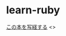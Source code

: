 # learn-ruby

[この本を写経する](https://www.amazon.co.jp/%E3%83%97%E3%83%AD%E3%82%92%E7%9B%AE%E6%8C%87%E3%81%99%E4%BA%BA%E3%81%AE%E3%81%9F%E3%82%81%E3%81%AERuby%E5%85%A5%E9%96%80-%E8%A8%80%E8%AA%9E%E4%BB%95%E6%A7%98%E3%81%8B%E3%82%89%E3%83%86%E3%82%B9%E3%83%88%E9%A7%86%E5%8B%95%E9%96%8B%E7%99%BA%E3%83%BB%E3%83%87%E3%83%90%E3%83%83%E3%82%B0%E6%8A%80%E6%B3%95%E3%81%BE%E3%81%A7-Software-Design-plus%E3%82%B7%E3%83%AA%E3%83%BC%E3%82%BA/dp/4774193976 "プロを目指す人のためのRuby入門")
<>
